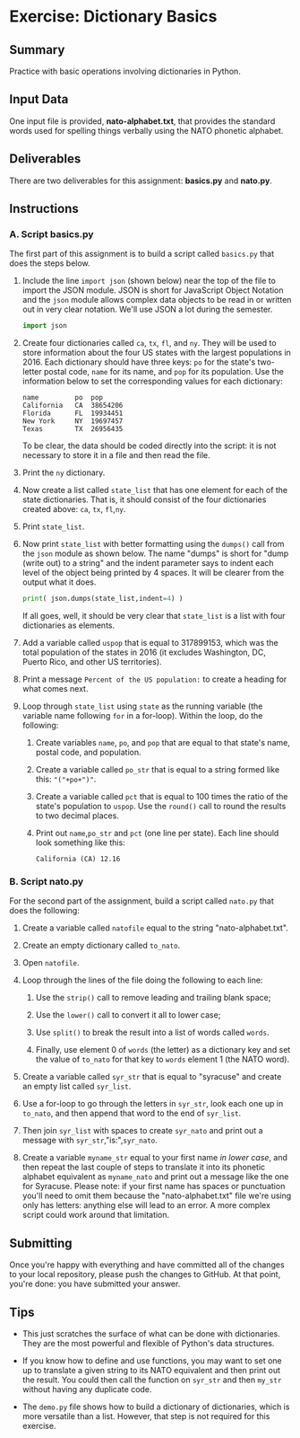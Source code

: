 # Exercise: Dictionary Basics

## Summary

Practice with basic operations involving dictionaries in Python.

## Input Data

One input file is provided, **nato-alphabet.txt**, that provides the standard words used for spelling things verbally using the NATO phonetic alphabet.

## Deliverables

There are two deliverables for this assignment: **basics.py** and **nato.py**.

## Instructions

### A. Script basics.py

The first part of this assignment is to build a script called `basics.py` that does the steps below.

1. Include the line `import json` (shown below) near the top of the file to import the JSON module. JSON is short for JavaScript Object Notation and the `json` module allows complex data objects to be read in or written out in very clear notation. We'll use JSON a lot during the semester.

    ```python
    import json
    ```

1. Create four dictionaries called `ca`, `tx`, `fl`, and `ny`. They will be used to store information about the four US states with the largest populations in 2016. Each dictionary should have three keys: `po` for the state's two-letter postal code, `name` for its name, and `pop` for its population. Use the information below to set the corresponding values for each dictionary:

    ```text
    name         po  pop
    California   CA  38654206
    Florida      FL  19934451
    New York     NY  19697457
    Texas        TX  26956435
    ```

    To be clear, the data should be coded directly into the script: it is not necessary to store it in a file and then read the file.

1. Print the `ny` dictionary.

1. Now create a list called `state_list` that has one element for each of the state dictionaries. That is, it should consist of the four dictionaries created above: `ca`, `tx`, `fl`,`ny`.

1. Print `state_list`.

1. Now print `state_list` with better formatting using the `dumps()` call from the `json` module as shown below. The name "dumps" is short for "dump (write out) to a string" and the indent parameter says to indent each level of the object being printed by 4 spaces. It will be clearer from the output what it does.

    ```python
    print( json.dumps(state_list,indent=4) )
    ```

    If all goes, well, it should be very clear that `state_list` is a list with four dictionaries as elements.

1. Add a variable called `uspop` that is equal to 317899153, which was the total population of the states in 2016 (it excludes Washington, DC, Puerto Rico, and other US territories).

1. Print a message `Percent of the US population:` to create a heading for what comes next.

1. Loop through `state_list` using `state` as the running variable (the variable name following `for` in a for-loop). Within the loop, do the following:

    1. Create variables `name`, `po`, and `pop` that are equal to that state's name, postal code, and population.

    1. Create a variable called `po_str` that is equal to a string formed like this: `"("+po+")"`.

    1. Create a variable called `pct` that is equal to 100 times the ratio of the state's population to `uspop`. Use the `round()` call to round the results to two decimal places.

    1. Print out `name`,`po_str` and `pct` (one line per state). Each line should look something like this:

        ```text
        California (CA) 12.16
        ```

### B. Script nato.py

For the second part of the assignment, build a script called `nato.py` that does the following:

1. Create a variable called `natofile` equal to the string "nato-alphabet.txt".

1. Create an empty dictionary called `to_nato`.

1. Open `natofile`.

1. Loop through the lines of the file doing the following to each line:

    1. Use the `strip()` call to remove leading and trailing blank space;

    1. Use the `lower()` call to convert it all to lower case;

    1. Use `split()` to break the result into a list of words called `words`.

    1. Finally, use element 0 of `words` (the letter) as a dictionary key and set the value of `to_nato` for that key to `words` element 1 (the NATO word).

1. Create a variable called `syr_str` that is equal to "syracuse" and create an empty list called `syr_list`.

1. Use a for-loop to go through the letters in `syr_str`, look each one up in `to_nato`, and then append that word to the end of `syr_list`.

1. Then join `syr_list` with spaces to create `syr_nato` and print out a message with `syr_str`,"is:",`syr_nato`.

1. Create a variable `myname_str` equal to your first name *in lower case*, and then repeat the last couple of steps to translate it into its phonetic alphabet equivalent as `myname_nato` and print out a message like the one for Syracuse. Please note: if your first name has spaces or punctuation you'll need to omit them because the "nato-alphabet.txt" file we're using only has letters: anything else will lead to an error. A more complex script could work around that limitation.

## Submitting

Once you're happy with everything and have committed all of the changes to your local repository, please push the changes to GitHub. At that point, you're done: you have submitted your answer.

## Tips

+ This just scratches the surface of what can be done with dictionaries. They are the most powerful and flexible of Python's data structures.

+ If you know how to define and use functions, you may want to set one up to translate a given string to its NATO equivalent and then print out the result. You could then call the function on `syr_str` and then `my_str` without having any duplicate code.

+ The `demo.py` file shows how to build a dictionary of dictionaries, which is more versatile than a list. However, that step is not required for this exercise.
